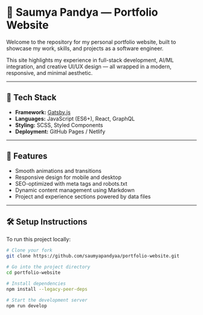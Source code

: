 # 💼 Saumya Pandya — Portfolio Website

Welcome to the repository for my personal portfolio website, built to showcase my work, skills, and projects as a software engineer.

This site highlights my experience in full-stack development, AI/ML integration, and creative UI/UX design — all wrapped in a modern, responsive, and minimal aesthetic.

---

## 🚀 Tech Stack

- **Framework:** [Gatsby.js](https://www.gatsbyjs.com/)
- **Languages:** JavaScript (ES6+), React, GraphQL
- **Styling:** SCSS, Styled Components
- **Deployment:** GitHub Pages / Netlify

---

## 🧩 Features

- Smooth animations and transitions  
- Responsive design for mobile and desktop  
- SEO-optimized with meta tags and robots.txt  
- Dynamic content management using Markdown  
- Project and experience sections powered by data files  

---

## 🛠️ Setup Instructions

To run this project locally:

```bash
# Clone your fork
git clone https://github.com/saumyapandyaa/portfolio-website.git

# Go into the project directory
cd portfolio-website

# Install dependencies
npm install --legacy-peer-deps

# Start the development server
npm run develop
